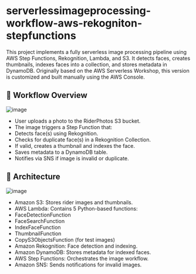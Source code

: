 # serverlessimageprocessing-workflow-aws-rekogniton-stepfunctions
This project implements a fully serverless image processing pipeline using AWS Step Functions, Rekognition, Lambda, and S3. It detects faces, creates thumbnails, indexes faces into a collection, and stores metadata in DynamoDB. Originally based on the AWS Serverless Workshop, this version is customized and built manually using the AWS Console.

## 📸 Workflow Overview

![image](https://github.com/user-attachments/assets/fb2fd0d6-f4c0-4702-8732-e2218f586444)

- User uploads a photo to the RiderPhotos S3 bucket.
- The image triggers a Step Function that:
- Detects face(s) using Rekognition.
- Checks for duplicate face(s) in a Rekognition Collection.
- If valid, creates a thumbnail and indexes the face.
- Saves metadata to a DynamoDB table.
- Notifies via SNS if image is invalid or duplicate.

## 🧱 Architecture

![image](https://github.com/user-attachments/assets/69d4ccd9-6f84-485f-a136-f5a45e3573e4)

- Amazon S3: Stores rider images and thumbnails.
- AWS Lambda: Contains 5 Python-based functions:
- FaceDetectionFunction
- FaceSearchFunction
- IndexFaceFunction
- ThumbnailFunction
- CopyS3ObjectsFunction (for test images)
- Amazon Rekognition: Face detection and indexing.
- Amazon DynamoDB: Stores metadata for indexed faces.
- AWS Step Functions: Orchestrates the image workflow.
- Amazon SNS: Sends notifications for invalid images.
